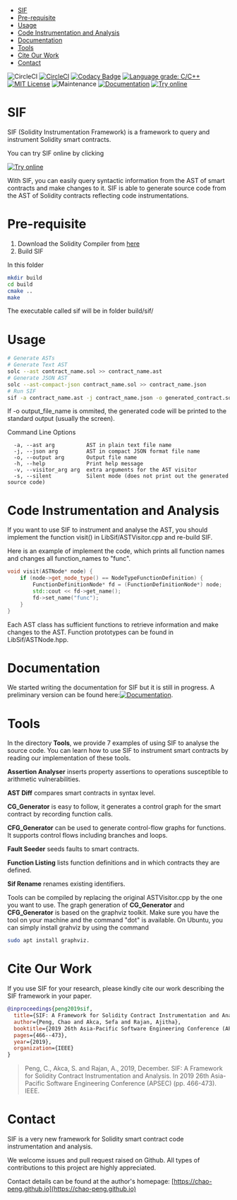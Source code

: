 - [SIF](#sif)
- [Pre-requisite](#pre-requisite)
- [Usage](#usage)
- [Code Instrumentation and Analysis](#code-instrumentation-and-analysis)
- [Documentation](#documentation)
- [Tools](#tools)
- [Cite Our Work](#cite-our-work)
- [Contact](#contact)


![CircleCI](https://img.shields.io/circleci/build/github/chao-peng/SIF/master?token=b3c677431ad059030f63a0b5a53599dc03f524fb)
[![CircleCI](https://circleci.com/gh/chao-peng/SIF.svg?style=svg)](https://circleci.com/gh/chao-peng/SIF)
[![Codacy Badge](https://api.codacy.com/project/badge/Grade/32646ea4bd9d4d54a743cba33acb33ec)](https://www.codacy.com/app/chao-peng/SIF?utm_source=github.com&amp;utm_medium=referral&amp;utm_content=chao-peng/SIF&amp;utm_campaign=Badge_Grade)
[![Language grade: C/C++](https://img.shields.io/lgtm/grade/cpp/g/chao-peng/SIF.svg?logo=lgtm&logoWidth=18)](https://lgtm.com/projects/g/chao-peng/SIF/context:cpp)
[![MIT License](https://img.shields.io/github/license/chao-peng/sif)](https://raw.githubusercontent.com/chao-peng/SIF/master/LICENSE)
![Maintenance](https://img.shields.io/maintenance/yes/2019)
[![Documentation](https://img.shields.io/badge/docs-doxygen-blue.svg)](https://chao-peng.github.io/sif/index.html)
[![Try online](https://img.shields.io/badge/try-online-blue.svg)](https://wandbox.org/permlink/PnaL6bO9zipKRuKu)


# SIF
SIF (Solidity Instrumentation Framework) is a framework to query and instrument Solidity smart contracts.

You can try SIF online by clicking

[![Try online](https://img.shields.io/badge/try-online-blue.svg)](https://wandbox.org/permlink/PnaL6bO9zipKRuKu)

With SIF, you can easily query syntactic information from the AST of smart contracts and make changes to it. SIF is able to generate source code from the AST of Solidity contracts reflecting code instrumentations.

# Pre-requisite

1. Download the Solidity Compiler from [here](https://github.com/ethereum/solidity/releases/tag/v0.4.25)
2. Build SIF

In this folder
```bash
mkdir build
cd build
cmake ..
make
```

The executable called sif will be in folder build/sif/

# Usage

```bash
# Generate ASTs 
# Generate Text AST
solc --ast contract_name.sol >> contract_name.ast
# Generate JSON AST
solc --ast-compact-json contract_name.sol >> contract_name.json
# Run SIF
sif -a contract_name.ast -j contract_name.json -o generated_contract.sol
```

If -o output_file_name is ommited, the generated code will be printed to the standard output (usually the screen).

Command Line Options

```
  -a, --ast arg          AST in plain text file name
  -j, --json arg         AST in compact JSON format file name
  -o, --output arg       Output file name
  -h, --help             Print help message
  -v, --visitor_arg arg  extra arguments for the AST visitor
  -s, --silent           Silent mode (does not print out the generated source code)
```

# Code Instrumentation and Analysis

If you want to use SIF to instrument and analyse the AST, you should implement the function visit() in LibSif/ASTVisitor.cpp and re-build SIF.

Here is an example of implement the code, which prints all function names and changes all function_names to "func".

```c++
void visit(ASTNode* node) {
    if (node->get_node_type() == NodeTypeFunctionDefinition) {
        FunctionDefinitionNode* fd = (FunctionDefinitionNode*) node;
        std::cout << fd->get_name();
        fd->set_name("func");
    }
}
```

Each AST class has sufficient functions to retrieve information and make changes to the AST. Function prototypes can be found in LibSif/ASTNode.hpp.

# Documentation

We started writing the documentation for SIF but it is still in progress. A preliminary version can be found here:[![Documentation](https://img.shields.io/badge/docs-doxygen-blue.svg)](https://chao-peng.github.io/sif/index.html).


# Tools

In the directory **Tools**, we provide 7 examples of using SIF to analyse the source code. You can learn how to use SIF to instrument smart contracts by reading our implementation of these tools.

**Assertion Analyser** inserts property assertions to operations susceptible to arithmetic vulnerabilities.

**AST Diff** compares smart contracts in syntax level.

**CG_Generator** is easy to follow, it generates a control graph for the smart contract by recording function calls.

**CFG_Generator** can be used to generate control-flow graphs for functions. It supports control flows including branches and loops.

**Fault Seeder** seeds faults to smart contracts.

**Function Listing** lists function definitions and in which contracts they are defined.

**Sif Rename** renames existing identifiers.

Tools can be compiled by replacing the original ASTVisitor.cpp by the one you want to use. The graph generation of **CG_Generator** and **CFG_Generator** is based on the graphviz toolkit. Make sure you have the tool on your machine and the command "dot" is available. On Ubuntu, you can simply install grahviz by using the command
```bash
sudo apt install graphviz.
```

# Cite Our Work

If you use SIF for your research, please kindly cite our work describing the SIF framework in your paper.

```bibtex
@inproceedings{peng2019sif,
  title={SIF: A Framework for Solidity Contract Instrumentation and Analysis},
  author={Peng, Chao and Akca, Sefa and Rajan, Ajitha},
  booktitle={2019 26th Asia-Pacific Software Engineering Conference (APSEC)},
  pages={466--473},
  year={2019},
  organization={IEEE}
}
```

> Peng, C., Akca, S. and Rajan, A., 2019, December. SIF: A Framework for Solidity Contract Instrumentation and Analysis. In 2019 26th Asia-Pacific Software Engineering Conference (APSEC) (pp. 466-473). IEEE.

# Contact 

SIF is a very new framework for Solidity smart contract code instrumentation and analysis. 

We welcome issues and pull request raised on Github. All types of contributions to this project are highly appreciated.

Contact details can be found at the author's homepage: [https://chao-peng.github.io](https://chao-peng.github.io)
